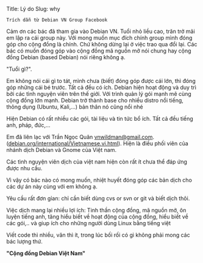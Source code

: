 Title: Lý do
Slug: why

`Trích dẫn từ Debian VN Group Facebook`

Cảm ơn các bác đã tham gia vào Debian VN.
Tuổi nhỏ liều cao, trăn trở mãi em lập ra cái group này.
Với mong muốn mục đích chính group mình đóng góp cho cộng đồng là chính. Chứ không dừng lại ở việc trao qua đổi lại.
Các bác có muốn đóng góp vào cộng đồng mã nguồn mở nói chung hay cộng đồng Debian (based Debian) nói riêng không ạ.

"Tuổi gì?".

Em không nói cái gì to tát, mình chưa (biết) đóng góp được cái lớn, thì đóng góp những cái bé trước. Tất cả đều có ích.
Debian hiện hoạt động và duy trì bởi các tình nguyện viên trên thế giới. Với trình quản lý gói mạnh mẽ cùng cộng đồng lớn mạnh. Debian trở thành base cho nhiều distro nổi tiếng, thông dụng (Ubuntu, Kali,...) bản thân nó cũng nổi nhé

Hiện Debian có rất nhiều các gói, tài liệu và tin tức bổ ích. Tất cả đều tiếng anh, pháp, đức,...

Em đã liên lạc với Trần Ngọc Quân <vnwildman@gmail.com>.  ([debian.org/international/Vietnamese.vi.html](https://www.debian.org/international/Vietnamese.vi.html)). Hiện là điều phối viên của nhánh dịch Debian và Gnome của Việt nam.

Các tình nguyện viên dịch của việt nam hiện còn rất ít chưa thể đáp ứng được nhu cầu.

Vì vậy có bác nào có mong muốn, nhiệt huyết đóng góp các bản dịch cho các dự án này cùng với em không ạ.

Yêu cầu rất đơn gỉan: chỉ cần biết dùng cvs or svn or git và biết dịch thôi.

Việc dịch mang lại nhiều lợi ích: Tinh thần cộng đồng, mã nguồn mở, ôn luyện tiếng anh, tăng hiểu biết về hoạt động của cộng đồng, hiểu biết về các gói,.. và giup ích cho những người dùng Linux bằng tiếng việt

Viết code thì nhiều, văn thì ít, trong lúc bối rối có gì không phải mong các bác lượng thứ.

**"Cộng đồng Debian Việt Nam"**
